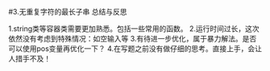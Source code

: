 #3.无重复字符的最长子串 总结与反思

1.string类等容器类需要更加熟悉。包括一些常用的函数。
2.运行时间过长，这次依然没有考虑到特殊情况：如空输入等
3.有待进一步优化，属于暴力解法。是否可以使用pos变量再优化一下？
4.在写题之前没有做仔细的思考。直接上手，会让人措手不及！
